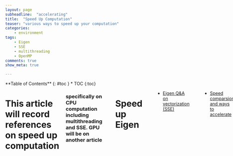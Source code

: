 ```yaml
---
layout: page
subheadline:  "accelerating"
title:  "Speed Up Computation"
teaser: "various ways to speed up your computation"
categories:
    - environment
tags:
    - Eigen
    - SSE
    - multithreading
    - OpenMP
comments: true
show_meta: true

---
```

<div class="row">
<div class="medium-7 medium-push-10 columns" markdown="1">
<div class="panel radius" markdown="1">
**Table of Contents**
{: #toc }
*  TOC
{:toc}
</div>
</div><!-- /.medium-4.columns -->



<div class="medium-14 medium-pull-3 columns" markdown="1">



<h1> This article will record references on speed up computation </h1>
<h3> specifically on CPU computation including multithreading and SSE. GPU will be on another article </h3>
<br> 
<br> 

Speed up Eigen 
===
<br> 

* [Eigen Q&A on vectorization (SSE)](http://eigen.tuxfamily.org/index.php?title=FAQ)

<br> 

*	[Speed comparsion and ways to accelerate](http://stackoverflow.com/questions/14783219/how-to-speed-up-eigen-librarys-matrix-product)
<br> 

Speed up using SSE 
===

<br> 

problem with SSE
---
<br> 

SSE instruction
---
*	[intel intrinsics Guide](https://software.intel.com/sites/landingpage/IntrinsicsGuide/)
<br> 


</div><!-- /.medium-8.columns -->

</div><!-- /.row -->
